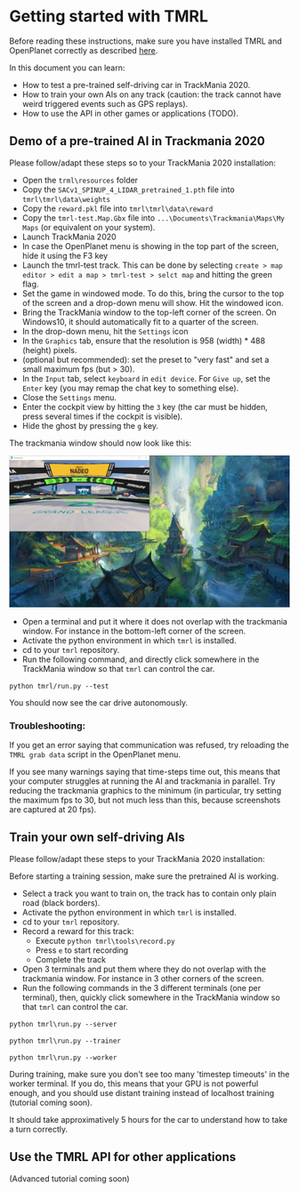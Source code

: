 # Getting started with TMRL

Before reading these instructions, make sure you have installed TMRL and OpenPlanet correctly as described [here](docs/Install.md).

In this document you can learn:
- How to test a pre-trained self-driving car in TrackMania 2020.
- How to train your own AIs on any track (caution: the track cannot have weird triggered events such as GPS replays).
- How to use the API in other games or applications (TODO).

## Demo of a pre-trained AI in Trackmania 2020

Please follow/adapt these steps so to your TrackMania 2020 installation:

- Open the `trml\resources` folder
- Copy the `SACv1_SPINUP_4_LIDAR_pretrained_1.pth` file into `tmrl\tmrl\data\weights`
- Copy the `reward.pkl` file into `tmrl\tmrl\data\reward`
- Copy the `tmrl-test.Map.Gbx` file into `...\Documents\Trackmania\Maps\My Maps` (or equivalent on your system).
- Launch TrackMania 2020
- In case the OpenPlanet menu is showing in the top part of the screen, hide it using the F3 key
- Launch the tmrl-test track. This can be done by selecting `create > map editor > edit a map > tmrl-test > selct map` and hitting the green flag.
- Set the game in windowed mode. To do this, bring the cursor to the top of the screen and a drop-down menu will show. Hit the windowed icon.
- Bring the TrackMania window to the top-left corner of the screen. On Windows10, it should automatically fit to a quarter of the screen.
- In the drop-down menu, hit the `Settings` icon
- In the `Graphics` tab, ensure that the resolution is 958 (width) * 488 (height) pixels.
- (optional but recommended): set the preset to "very fast" and set a small maximum fps (but > 30).
- In the `Input` tab, select `keyboard` in `edit device`. For `Give up`, set the `Enter` key (you may remap the chat key to something else).
- Close the `Settings` menu.
- Enter the cockpit view by hitting the `3` key (the car must be hidden, press several times if the cockpit is visible).
- Hide the ghost by pressing the `g` key.

The trackmania window should now look like this:

![screenshot1](img/screenshot1.PNG)

- Open a terminal and put it where it does not overlap with the trackmania window.
For instance in the bottom-left corner of the screen.
- Activate the python environment in which `tmrl` is installed.
- cd to your `tmrl` repository.
- Run the following command, and directly click somewhere in the TrackMania window so that `tmrl` can control the car.
```shell
python tmrl/run.py --test
```

You should now see the car drive autonomously.

### Troubleshooting:
If you get an error saying that communication was refused, try reloading the `TMRL grab data` script in the OpenPlanet menu.

If you see many warnings saying that time-steps time out, this means that your computer struggles at running the AI and trackmania in parallel.
Try reducing the trackmania graphics to the minimum (in particular, try setting the maximum fps to 30, but not much less than this, because screenshots are captured at 20 fps).


## Train your own self-driving AIs

Please follow/adapt these steps to your TrackMania 2020 installation:

Before starting a training session, make sure the pretrained AI is working.

- Select a track you want to train on, the track has to contain only plain road (black borders).
- Activate the python environment in which `tmrl` is installed.
- cd to your `tmrl` repository.
- Record a reward for this track:
  - Execute `python tmrl\tools\record.py`
  - Press `e` to start recording
  - Complete the track
- Open 3 terminals and put them where they do not overlap with the trackmania window.
For instance in 3 other corners of the screen.
- Run the following commands in the 3 different terminals (one per terminal), then, quickly click somewhere in the TrackMania window so that `tmrl` can control the car.
```shell
python tmrl\run.py --server
```
```shell
python tmrl\run.py --trainer
```
```shell
python tmrl\run.py --worker
```

During training, make sure you don't see too many 'timestep timeouts' in the worker terminal.
If you do, this means that your GPU is not powerful enough, and you should use distant training instead of localhost training (tutorial coming soon).

It should take approximatively 5 hours for the car to understand how to take a turn correctly.

## Use the TMRL API for other applications

(Advanced tutorial coming soon)


